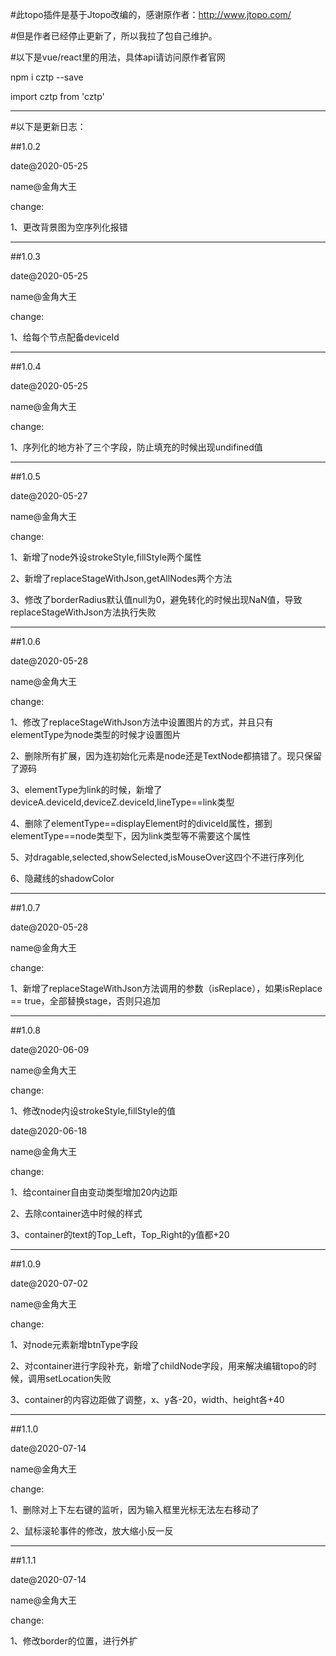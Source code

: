 #此topo插件是基于Jtopo改编的，感谢原作者：http://www.jtopo.com/

#但是作者已经停止更新了，所以我拉了包自己维护。

#以下是vue/react里的用法，具体api请访问原作者官网

npm i cztp --save

import cztp from 'cztp'

-------------------------

#以下是更新日志：

##1.0.2

date@2020-05-25

name@金角大王

change:

1、更改背景图为空序列化报错

-------------------------

##1.0.3

date@2020-05-25

name@金角大王

change:

1、给每个节点配备deviceId

-------------------------

##1.0.4

date@2020-05-25

name@金角大王

change:

1、序列化的地方补了三个字段，防止填充的时候出现undifined值

-------------------------

##1.0.5

date@2020-05-27

name@金角大王

change:

1、新增了node外设strokeStyle,fillStyle两个属性

2、新增了replaceStageWithJson,getAllNodes两个方法

3、修改了borderRadius默认值null为0，避免转化的时候出现NaN值，导致replaceStageWithJson方法执行失败

-------------------------

##1.0.6

date@2020-05-28

name@金角大王

change:

1、修改了replaceStageWithJson方法中设置图片的方式，并且只有elementType为node类型的时候才设置图片

2、删除所有扩展，因为连初始化元素是node还是TextNode都搞错了。现只保留了源码

3、elementType为link的时候，新增了deviceA.deviceId,deviceZ.deviceId,lineType==link类型

4、删除了elementType==displayElement时的diviceId属性，挪到elementType==node类型下，因为link类型等不需要这个属性

5、对dragable,selected,showSelected,isMouseOver这四个不进行序列化

6、隐藏线的shadowColor

-------------------------

##1.0.7

date@2020-05-28

name@金角大王

change:

1、新增了replaceStageWithJson方法调用的参数（isReplace），如果isReplace == true，全部替换stage，否则只追加

-------------------------

##1.0.8

date@2020-06-09

name@金角大王

change:

1、修改node内设strokeStyle,fillStyle的值

date@2020-06-18

name@金角大王

change:

1、给container自由变动类型增加20内边距

2、去除container选中时候的样式

3、container的text的Top_Left，Top_Right的y值都+20

-------------------------

##1.0.9

date@2020-07-02

name@金角大王

change:

1、对node元素新增btnType字段

2、对container进行字段补充，新增了childNode字段，用来解决编辑topo的时候，调用setLocation失败

3、container的内容边距做了调整，x、y各-20，width、height各+40


-------------------------

##1.1.0

date@2020-07-14

name@金角大王

change:

1、删除对上下左右键的监听，因为输入框里光标无法左右移动了

2、鼠标滚轮事件的修改，放大缩小反一反


-------------------------

##1.1.1

date@2020-07-14

name@金角大王

change:

1、修改border的位置，进行外扩



